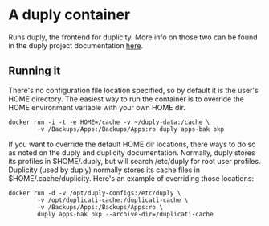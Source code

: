 # A duply container

Runs duply, the frontend for duplicity.
More info on those two can be found in the duply project documentation [here](http://duply.net/wiki/index.php/Duply-documentation).

## Running it

There's no configuration file location specified, so by default it is the user's HOME directory. The easiest way to run the container is to override the HOME environment variable with your own HOME dir.

```
docker run -i -t -e HOME=/cache -v ~/duply-data:/cache \
        -v /Backups/Apps:/Backups/Apps:ro duply apps-bak bkp
```

If you want to override the default HOME dir locations, there ways to do so as noted on the duply and duplicity documentation. Normally, duply stores its profiles in $HOME/.duply, but will search /etc/duply for root user profiles. Duplicity (used by duply) normally stores its cache files in $HOME/.cache/duplicity. Here's an example of overriding those locations:

```
docker run -d -v /opt/duply-configs:/etc/duply \
        -v /opt/duplicati-cache:/duplicati-cache \
        -v /Backups/Apps:/Backups/Apps:ro \
        duply apps-bak bkp --archive-dir=/duplicati-cache
```
